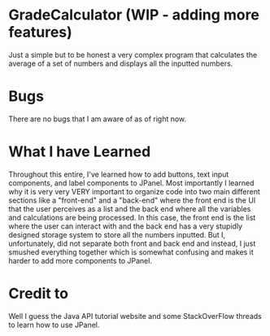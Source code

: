 # GradeCalculator (WIP - adding more features)
Just a simple but to be honest a very complex program that calculates the average of a set of numbers and displays all the inputted numbers.  

# Bugs
There are no bugs that I am aware of as of right now.

# What I have Learned
Throughout this entire, I've learned how to add buttons, text input components, and label components to JPanel. Most importantly I learned why it is very very VERY important to organize code into two main different sections like a "front-end" and a "back-end" where the front end is the UI that the user perceives as a list and the back end where all the variables and calculations are being processed. In this case, the front end is the list where the user can interact with and the back end has a very stupidly designed storage system to store all the numbers inputted. But I, unfortunately, did not separate both front and back end and instead, I just smushed everything together which is somewhat confusing and makes it harder to add more components to JPanel.  

# Credit to
Well I guess the Java API tutorial website and some StackOverFlow threads to learn how to use JPanel.
